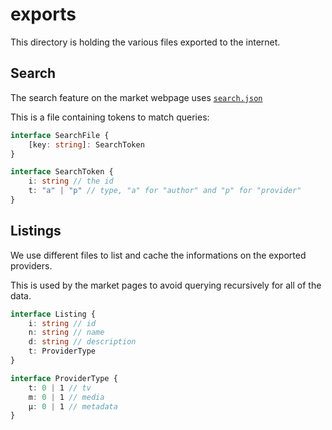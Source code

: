 # exports

This directory is holding the various files exported to the internet.

## Search

The search feature on the market webpage uses [`search.json`](search.json)

This is a file containing tokens to match queries:

```typescript
interface SearchFile {
    [key: string]: SearchToken
}

interface SearchToken {
    i: string // the id
    t: "a" | "p" // type, "a" for "author" and "p" for "provider"
}
```

## Listings

We use different files to list and cache the informations on the exported providers.

This is used by the market pages to avoid querying recursively for all of the data.

```typescript
interface Listing {
    i: string // id
    n: string // name
    d: string // description
    t: ProviderType
}

interface ProviderType {
    t: 0 | 1 // tv
    m: 0 | 1 // media
    µ: 0 | 1 // metadata
}
```